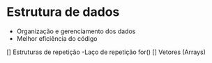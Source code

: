 # Estrutura de dados

- Organização e gerenciamento dos dados
- Melhor eficiência do código

[] Estruturas de repetição
-Laço de repetição
for()
[] Vetores (Arrays)
